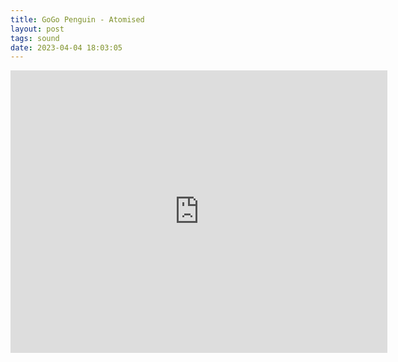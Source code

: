 ```yaml
---
title: GoGo Penguin - Atomised
layout: post
tags: sound
date: 2023-04-04 18:03:05
---
```

<iframe width="603" height="452" src="https://www.youtube.com/embed/0KQ2EHAF6d8" frameborder="0" allowfullscreen="true"></iframe>

